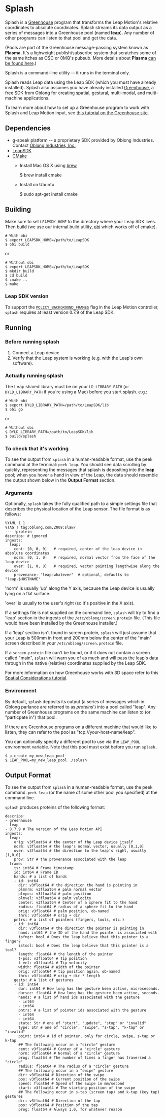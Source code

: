 # Splash

Splash is a [Greenhouse](http://greenhouse.oblong.com/) program that transforms the Leap Motion's relative coordinates to absolute coordinates.  Splash streams its data output as a series of messages into a Greenhouse pool (named **leap**).  Any number of other programs can listen to that pool and get the data.

(Pools are part of the Greenhouse message-passing system known as **Plasma**.  It's a lighweight publish/subscribe system that scratches some of the same itches as OSC or 0MQ's pubsub.  More details about **Plasma** [can be found here](http://greenhouse.oblong.com/reference/messaging.html#qr_pools).)

Splash is a command-line utility -- it runs in the terminal only.

Splash reads Leap data using the Leap SDK (which you must have already installed).  Splash also assumes you have already installed [Greenhouse](http://greenhouse.oblong.com/), a free SDK from Oblong for creating spatial, gestural, multi-modal, and multi-machine applications.

To learn more about how to set up a Greenhouse program to work with Splash and Leap Motion input, see [this tutorial on the Greenhouse site](http://greenhouse.oblong.com/learning/hardware_leap.html).

## Dependencies

- g-speak platform -- a proprietary SDK provided by Oblong Industries. Contact [Oblong Industries, Inc.](mailto:solutions@oblong.com)
- [LeapSDK](https://developer.leapmotion.com/documentation/cpp/index.html)
- [CMake](https://cmake.org/)
  - Install Mac OS X using [brew](http://brew.sh/)

    $ brew install cmake

  - Install on Ubuntu

    $ sudo apt-get install cmake


## Building

Make sure to set `LEAPSDK_HOME` to the directory where your Leap SDK lives.  Then build (we use our internal build utility, [obi](https://github.com/Oblong/obi.git) which works off of cmake).

    # With obi
    $ export LEAPSDK_HOME=/path/to/LeapSDK
    $ obi build

or

    # Without obi
    $ export LEAPSDK_HOME=/path/to/LeapSDK
    $ mkdir build
    $ cd build
    $ cmake ..
    $ make

### Leap SDK version

To support the [`POLICY_BACKGROUND_FRAMES`](https://developer.leapmotion.com/articles/testing-background-leap-applications)
flag in the Leap Motion controller, `splash` requires at least
version 0.7.9 of the Leap SDK.


## Running

### Before running splash

1. Connect a Leap device
2. Verify that the Leap system is working (e.g. with the Leap's own software).

### Actually running splash

The Leap shared library must be on your `LD_LIBRARY_PATH` (or `DYLD_LIBRARY_PATH` if you're using a Mac) before you start splash.  e.g.:

    # With obi
    $ export DYLD_LIBRARY_PATH=/path/to/LeapSDK/lib
    $ obi go

or

    # Without obi
    $ DYLD_LIBRARY_PATH=/path/to/LeapSDK/lib
    $ build/splash

### To check that it's working

To see the output from `splash` in a human-readable format, use the peek command at the terminal: `peek leap`.  You should see data scrolling by quickly, representing the messages that splash is depositing into the **leap** pool; when you hover a hand in view of the Leap, the data should resemble the output shown below in the **Output Format** section.


### Arguments

Optionally, `splash` takes the fully qualified path to a simple settings file that describes the physical location of the Leap sensor.  The file format is as follows:

    %YAML 1.1
    %TAG ! tag:oblong.com,2009:slaw/
    --- !protein
    descrips: # ignored
    ingests:
      leap:
        cent: [0, 0, 0]   # required, center of the leap device in absolute coordinates
        norm: [0, 1, 0]   # required, normal vector from the face of the leap device
        over: [1, 0, 0]   # required, vector pointing lengthwise along the device
        provenance: "leap-whatever"  # optional, defaults to "leap-$HOSTNAME"

'norm' is usually 'up' along the Y axis, because the Leap device is usually lying on a flat surface.

'over' is usually to the user's right (so it's positive in the X axis).

If a settings file is not supplied on the command line, `splash` will try to find a 'leap' section in the ingests of the `/etc/oblong/screen.protein` file.  (This file would have been installed by the Greenhouse installer.)

If a 'leap' section isn't found in screen.protein, `splash` will just assume that your Leap is 500mm in front and 200mm below the center of the "main" screen described in your `/etc/oblong/screen.protein` file.

If a `screen.protein` file can't be found, or if it does not contain a screen called "main", `splash` will warn you of as much and will pass the leap's data through in the native (relative) coordinates supplied by the Leap SDK.

For more information on how Greenhouse works with 3D space refer to this [Spatial Considerations tutorial](http://greenhouse.oblong.com/learning/spatial.html).

### Environment

By default, `splash` deposits its output (a series of messages which in Oblong parlance are referred to as *proteins*') into a pool called "leap".  Any number of Greenhouse programs on the same machine can listen to (or "particpate in") that pool.

If there are Greenhouse programs on a different machine that would like to listen, they can refer to the pool as "tcp://your-host-name/leap".

You can optionally specify a different pool to use via the `LEAP_POOL` environment variable.
Note that this pool must exist before you run `splash.`

    $ p-create my_new_leap_pool
    $ LEAP_POOL=my_new_leap_pool ./splash


## Output Format

To see the output from `splash` in a human-readable format, use the peek command.
`peek leap` (or the name of some other pool you specified) at the command line.

`splash` produces proteins of the following format:

    descrips:
    - greenhouse
    - leap
    - 0.7.9 # The version of the Leap Motion API
    ingests:
      leap:
        orig: v3float64 # the center of the Leap device itself
        norm: v3float64 # the leap's normal vector, usually [0,1,0]
        over: v3float64 # the direction to the leap's right, usually [1,0,0]
        prov: Str # the provenance associated with the leap
      frame:
        ts: int64 # Frame timestamp
        id: int64 # Frame ID
        hands: # a list of hands
        - id: int64
          dir: v3float64 # the direction the hand is pointing in
          plmnrm: v3float64 # palm normal vector
          plmpos: v3float64 # palm position
          plmvel: v3float64 # palm velocity
          center: v3float64 # Center of a sphere fit to the hand
          radius: float64 # radius of a sphere fit to the hand
          orig: v3float64 # palm position, ob-named
          thru: v3float64 # orig + dir
        pntrs: # a list of pointers (fingers, tools, etc.)
        - id: int64
          dir: v3float64 # the direction the pointer is pointing in
          hand: int64 # the ID of the hand the pointer is associated with
          isfngr: bool # Does the leap believe that this pointer is a finger?
          istool: bool # Does the leap believe that this pointer is a tool?
          length: float64 # the length of the pointer
          t-pos: v3float64 # Tip position
          t-vel: v3float64 # Tip velocity
          width: float64 # Width of the pointer
          orig: v3float64 # tip position again, ob-named
          thru: v3float64 # orig + dir * length
        gests: # A list of gestures
        - id: int64
          dur: int64 # How long has the gesture been active, microseconds.
          dursec: float64 # How long has the gesture been active, seconds.
          hands: # a list of hand ids associated with the gesture
          - int64
          - int64
          pntrs: # a list of pointer ids associated with the gesture
          - int64
          - int64
          state: Str # one of "start", "update", "stop" or "invalid"
          type: Str # one of "circle", "swipe", "s-tap", "k-tap" or "invalid"
          point: int64 # Id of pointer, only for circle, swipe, s-tap or k-tap
          ## The following occur in a "circle" gesture
          cent: v3float64 # Center of a "circle" gesture
          norm: v3float64 # Normal of a "circle" gesture
          prog: float64 # The number of times a finger has traversed a "circle"
          radius: float64 # The radius of a "circle" gesture
          ## The following occur in a "swipe" gesture
          dir: v3float64 # Direction of the swipe
          pos: v3float64 # Current position of the swipe
          speed: float64 # Speed of the swipe in mm/second
          start: v3float64 # The starting position of the swipe
          ## The following occur in s-tap (screen tap) and k-tap (key tap) gestures
          dir: v3float64 # Direction of the tap
          pos: v3float64 # Position of the tap
          prog: float64 # Always 1.0, for whatever reason

